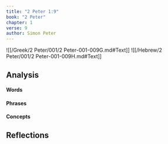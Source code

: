 ```yaml
---
title: "2 Peter 1:9"
book: "2 Peter"
chapter: 1
verse: 9
author: Simon Peter
---
```

![[/Greek/2 Peter/001/2 Peter-001-009G.md#Text]]
![[/Hebrew/2 Peter/001/2 Peter-001-009H.md#Text]]

## Analysis

#### Words

#### Phrases

#### Concepts

## Reflections
